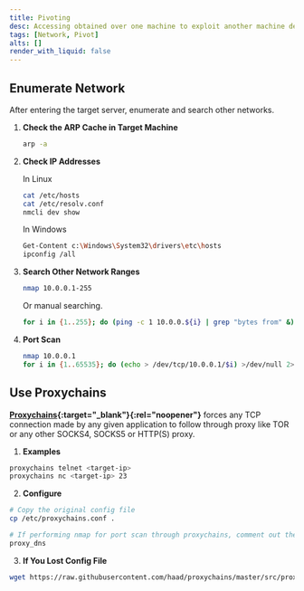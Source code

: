 ```yaml
---
title: Pivoting
desc: Accessing obtained over one machine to exploit another machine deeper in the network.
tags: [Network, Pivot]
alts: []
render_with_liquid: false
---
```


## Enumerate Network

After entering the target server, enumerate and search other networks.

1. **Check the ARP Cache in Target Machine**

    ```sh
    arp -a
    ```

2. **Check IP Addresses**

    In Linux

    ```sh
    cat /etc/hosts
    cat /etc/resolv.conf
    nmcli dev show
    ```

    In Windows

    ```sh
    Get-Content c:\Windows\System32\drivers\etc\hosts
    ipconfig /all
    ```

3. **Search Other Network Ranges**

    ```sh
    nmap 10.0.0.1-255
    ```

    Or manual searching.

    ```sh
    for i in {1..255}; do (ping -c 1 10.0.0.${i} | grep "bytes from" &); done
    ```

4. **Port Scan**

    ```sh
    nmap 10.0.0.1
    for i in {1..65535}; do (echo > /dev/tcp/10.0.0.1/$i) >/dev/null 2>&1 && echo $i is open; done
    ```

## Use Proxychains

**[Proxychains](https://github.com/haad/proxychains){:target="_blank"}{:rel="noopener"}** forces any TCP connection made by any given application to follow through proxy like TOR or any other SOCKS4, SOCKS5 or HTTP(S) proxy.

1. **Examples**

```sh
proxychains telnet <target-ip>
proxychains nc <target-ip> 23
```

2. **Configure**

```sh
# Copy the original config file
cp /etc/proxychains.conf .

# If performing nmap for port scan through proxychains, comment out the following. Otherwise it will hang and crash.
proxy_dns
```

3. **If You Lost Config File**

```sh
wget https://raw.githubusercontent.com/haad/proxychains/master/src/proxychains.conf -O /etc/proxychains.conf
```
